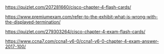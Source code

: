 https://quizlet.com/207281660/cisco-chapter-4-flash-cards/

https://www.premiumexam.com/refer-to-the-exhibit-what-is-wrong-with-the-displayed-termination/

https://quizlet.com/279303264/cisco-chapter-4-exam-flash-cards/

https://www.ccna7.com/ccna1-v6-0/ccna1-v6-0-chapter-4-exam-answer-2017-100/